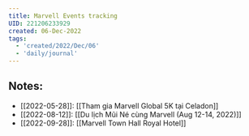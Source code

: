 ```yaml
---
title: Marvell Events tracking
UID: 221206233929
created: 06-Dec-2022
tags:
  - 'created/2022/Dec/06'
  - 'daily/journal'
---
```

## Notes:
- [[2022-05-28]]: [[Tham gia Marvell Global 5K tại Celadon]]
- [[2022-08-12]]: [[Du lịch Mũi Né cùng Marvell (Aug 12-14, 2022)]]
- [[2022-09-28]]: [[Marvell Town Hall Royal Hotel]]

